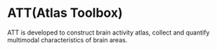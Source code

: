 # ATT(Atlas Toolbox)
ATT is developed to construct brain activity atlas, collect and quantify multimodal characteristics of brain areas.

